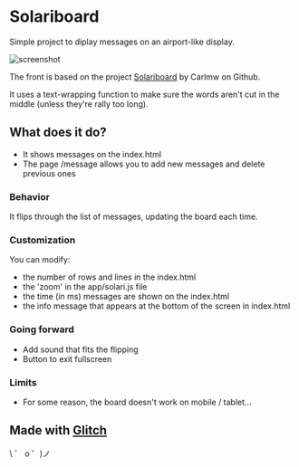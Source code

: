 # Solariboard

Simple project to diplay messages on an airport-like display. 

![screenshot](https://cdn.glitch.com/0ed38d3c-4987-4983-a3f0-2347c4bf05e6%2Fscreenshot.png)

The front is based on the project [Solariboard](https://github.com/carlmw/SolariBoard) by Carlmw on Github.  

It uses a text-wrapping function to make sure the words aren't cut in the middle (unless they're rally too long). 

## What does it do?

- It shows messages on the index.html 
- The page /message allows you to add new messages and delete previous ones 

### Behavior 

It flips through the list of messages, updating the board each time. 

### Customization 

You can modify:

- the number of rows and lines in the index.html
- the 'zoom' in the app/solari.js file
- the time (in ms) messages are shown on the index.html
- the info message that appears at the bottom of the screen in index.html

### Going forward 

- Add sound that fits the flipping
- Button to exit fullscreen 

### Limits 

- For some reason, the board doesn't work on mobile / tablet... 

## Made with [Glitch](https://glitch.com/)

\ ゜ o ゜)ノ
